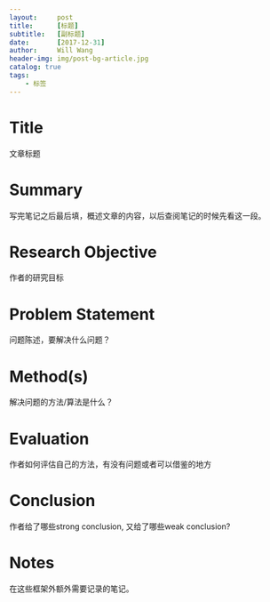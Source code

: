```yaml
---
layout:     post
title:      [标题]
subtitle:   [副标题]
date:       [2017-12-31]
author:     Will Wang
header-img: img/post-bg-article.jpg
catalog: true
tags:
    - 标签
---
```

# Title

文章标题


# Summary

写完笔记之后最后填，概述文章的内容，以后查阅笔记的时候先看这一段。



# Research Objective

作者的研究目标


# Problem Statement

问题陈述，要解决什么问题？


# Method(s)

解决问题的方法/算法是什么？


# Evaluation

作者如何评估自己的方法，有没有问题或者可以借鉴的地方



# Conclusion

作者给了哪些strong conclusion, 又给了哪些weak conclusion?


# Notes

在这些框架外额外需要记录的笔记。

